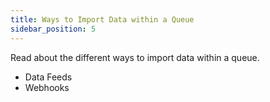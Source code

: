 ```yaml
---
title: Ways to Import Data within a Queue
sidebar_position: 5
---
```


Read about the different ways to import data within a queue.

- Data Feeds
- Webhooks